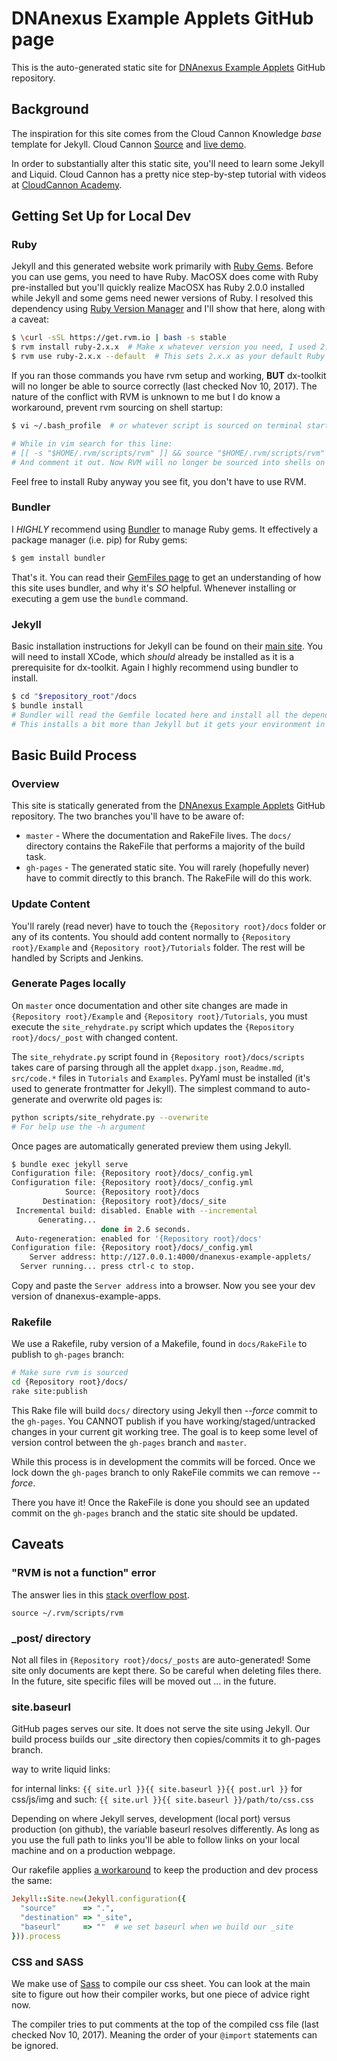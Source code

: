 # DNAnexus Example Applets GitHub page

This is the auto-generated static site for [DNAnexus Example Applets](https://github.com/dnanexus/dnanexus-example-applets) GitHub repository.

## Background

The inspiration for this site comes from the Cloud Cannon Knowledge *base* template for Jekyll. Cloud Cannon [Source](https://github.com/CloudCannon/base-jekyll-template) and [live demo](https://orange-ape.cloudvent.net/).

In order to substantially alter this static site, you'll need to learn some Jekyll and Liquid. Cloud Cannon has a pretty nice step-by-step tutorial with videos at [CloudCannon Academy](https://learn.cloudcannon.com/).

## Getting Set Up for Local Dev

### Ruby

Jekyll and this generated website work primarily with [Ruby Gems](http://guides.rubygems.org/what-is-a-gem/). Before you can use gems, you need to have Ruby. MacOSX does come with Ruby pre-installed but you'll quickly realize MacOSX has Ruby 2.0.0 installed while Jekyll and some gems need newer versions of Ruby. I resolved this dependency using [Ruby Version Manager](https://rvm.io/) and I'll show that here, along with a caveat:
```bash
$ \curl -sSL https://get.rvm.io | bash -s stable
$ rvm install ruby-2.x.x  # Make x whatever version you need, I used 2.4.0 when creating this site
$ rvm use ruby-2.x.x --default  # This sets 2.x.x as your default Ruby version 
```

If you ran those commands you have rvm setup and working, **BUT** dx-toolkit will no longer be able to source correctly (last checked Nov 10, 2017). The nature of the conflict with RVM is unknown to me but I do know a workaround, prevent rvm sourcing on shell startup:

```bash
$ vi ~/.bash_profile  # or whatever script is sourced on terminal startup. On my OSX El Capitan it was this file

# While in vim search for this line:
# [[ -s "$HOME/.rvm/scripts/rvm" ]] && source "$HOME/.rvm/scripts/rvm" # Load RVM into a shell session *as a function*
# And comment it out. Now RVM will no longer be sourced into shells on startup
```

Feel free to install Ruby anyway you see fit, you don't have to use RVM.

### Bundler

I *HIGHLY* recommend using [Bundler](http://bundler.io/) to manage Ruby gems. It effectively a package manager (i.e. pip) for Ruby gems:
```bash
$ gem install bundler
```

That's it. You can read their [GemFiles page](http://bundler.io/gemfile.html) to get an understanding of how this site uses bundler, and why it's *SO* helpful. Whenever installing or executing a gem use the `bundle` command.

### Jekyll

Basic installation instructions for Jekyll can be found on their [main site](https://jekyllrb.com/docs/installation/). You will need to install XCode, which *should* already be installed as it is a prerequisite for dx-toolkit. Again I highly recommend using bundler to install.
```bash
$ cd "$repository_root"/docs
$ bundle install
# Bundler will read the Gemfile located here and install all the dependencies to get you up and running.
# This installs a bit more than Jekyll but it gets your environment in the correct state.
```

## Basic Build Process

### Overview

This site is statically generated from the [DNAnexus Example Applets](https://github.com/dnanexus/dnanexus-example-applets) GitHub repository. The two branches you'll have to be aware of:
* `master` - Where the documentation and RakeFile lives. The `docs/` directory contains the RakeFile that performs a majority of the build task.
* `gh-pages` - The generated static site. You will rarely (hopefully never) have to commit directly to this branch. The RakeFile will do this work.

### Update Content

You'll rarely (read never) have to touch the `{Repository root}/docs` folder or any of its contents. You should add content normally to `{Repository root}/Example` and `{Repository root}/Tutorials` folder. The rest will be handled by Scripts and Jenkins.

### Generate Pages locally

On `master` once documentation and other site changes are made in `{Repository root}/Example` and `{Repository root}/Tutorials`, you must execute the `site_rehydrate.py` script which updates the `{Repository root}/docs/_post` with changed content.

The `site_rehydrate.py` script found in `{Repository root}/docs/scripts` takes care of parsing through all the applet `dxapp.json`, `Readme.md`, `src/code.*` files in `Tutorials` and `Examples`. PyYaml must be installed (it's used to generate frontmatter for Jekyll). The simplest command to auto-generate and overwrite old pages is:
```bash
python scripts/site_rehydrate.py --overwrite
# For help use the -h argument
```

Once pages are automatically generated preview them using Jekyll.
```bash
$ bundle exec jekyll serve
Configuration file: {Repository root}/docs/_config.yml
Configuration file: {Repository root}/docs/_config.yml
            Source: {Repository root}/docs
       Destination: {Repository root}/docs/_site
 Incremental build: disabled. Enable with --incremental
      Generating... 
                    done in 2.6 seconds.
 Auto-regeneration: enabled for '{Repository root}/docs'
Configuration file: {Repository root}/docs/_config.yml
    Server address: http://127.0.0.1:4000/dnanexus-example-applets/
  Server running... press ctrl-c to stop.
```

Copy and paste the `Server address` into a browser. Now you see your dev version of dnanexus-example-apps.

### Rakefile

We use a Rakefile, ruby version of a Makefile, found in `docs/RakeFile` to publish to `gh-pages` branch:
```bash
# Make sure rvm is sourced
cd {Repository root}/docs/
rake site:publish
``` 
This Rake file will build `docs/` directory using Jekyll then  *--force* commit to the `gh-pages`. You CANNOT publish if you have working/staged/untracked changes in your current git working tree. The goal is to keep some level of version control between the `gh-pages` branch and `master`.

While this process is in development the commits will be forced. Once we lock down the `gh-pages` branch to only RakeFile commits we can remove *--force*.

There you have it! Once the RakeFile is done you should see an updated commit on the `gh-pages` branch and the static site should be updated.

## Caveats

### "RVM is not a function" error

The answer lies in this [stack overflow post](https://stackoverflow.com/a/11105199).

```
source ~/.rvm/scripts/rvm
```

### \_post/ directory

Not all files in `{Repository root}/docs/_posts` are auto-generated! Some site only documents are kept there. So be careful when deleting files there. In the future, site specific files will be moved out ... in the future.

### site.baseurl

GitHub pages serves our site. It does not serve the site using Jekyll. Our build process builds our \_site directory then copies/commits it to gh-pages branch.

way to write liquid links:

for internal links: `{{ site.url }}{{ site.baseurl }}{{ post.url }}`
for css/js/img and such: `{{ site.url }}{{ site.baseurl }}/path/to/css.css`

Depending on where Jekyll serves, development (local port) versus production (on github), the variable baseurl resolves differently. As long as you use the full path to links you'll be able to follow links on your local machine and on a production webpage.

Our rakefile applies [a workaround](https://github.com/jekyll/jekyll/issues/332) to keep the production and dev process the same:
```ruby
Jekyll::Site.new(Jekyll.configuration({
  "source"      => ".",
  "destination" => "_site",
  "baseurl"     => ""  # we set baseurl when we build our _site
})).process
```

### CSS and SASS

We make use of [Sass](http://sass-lang.com/) to compile our css sheet. You can look at the main site to figure out how their compiler works, but one piece of advice right now.

The compiler tries to put comments at the top of the compiled css file (last checked Nov 10, 2017). Meaning the order of your `@import` statements can be ignored.
